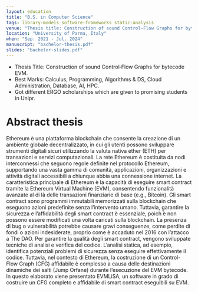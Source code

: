 ```yaml
---
layout: education
title: "B.S. in Computer Science"
tags: library-models software-frameworks static-analysis
venue: "Thesis title: Construction of sound Control‑Flow Graphs for bytecode EVM."
location: "University of Parma, Italy"
when: "Sep. 2021 ‑ Jul. 2024"
manuscript: "bachelor-thesis.pdf"
slides: "bachelor-slides.pdf"
---
```


* Thesis Title: Construction of sound Control‑Flow Graphs for bytecode EVM.
* Best Marks: Calculus, Programming, Algorithms & DS, Cloud Administration, Database, AI, HPC.
* Got different ERGO scholarships which are given to promising students in Unipr.


# Abstract thesis
Ethereum è una piattaforma blockchain che consente la creazione di un ambiente globale decentralizzato, in cui gli utenti possono sviluppare strumenti digitali sicuri utilizzando la valuta nativa ether (ETH) per transazioni e servizi computazionali.
La rete Ethereum è costituita da nodi interconnessi che seguono regole definite nel protocollo Ethereum, supportando una vasta gamma di comunità, applicazioni, organizzazioni e attività digitali accessibili a chiunque abbia una connessione internet.
La caratteristica principale di Ethereum è la capacità di eseguire smart contract tramite la Ethereum Virtual Machine (EVM), consentendo funzionalità avanzate al di là delle transazioni finanziarie di base (e.g., Bitcoin). Gli smart contract sono programmi immutabili memorizzati sulla blockchain che eseguono azioni predefinite senza l’intervento umano.
Tuttavia, garantire la sicurezza e l’affidabilità degli smart contract è essenziale, poich ́e non possono essere modificati una volta caricati sulla blockchain. La presenza di bug o vulnerabilità potrebbe causare gravi conseguenze, come perdite di fondi o azioni indesiderate, proprio come è accaduto nel 2016 con l’attacco a The DAO.
Per garantire la qualità degli smart contract, vengono sviluppate tecniche di analisi e verifica del codice. L’analisi statica, ad esempio, identifica potenziali problemi di sicurezza senza eseguire effettivamente il codice. Tuttavia, nel contesto di Ethereum, la costruzione di un Control-Flow Graph (CFG) affidabile è complesso a causa delle destinazioni dinamiche dei salti (Jump Orfane) durante l’esecuzione del EVM bytecode.
In questo elaborato viene presentato EVMLiSA, un software in grado di costruire un CFG completo e affidabile di smart contract eseguibili su EVM.

